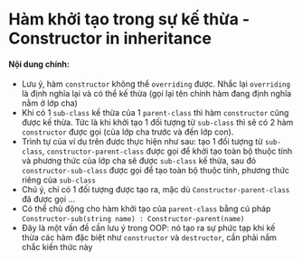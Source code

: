 # Hàm khởi tạo trong sự kế thừa - Constructor in inheritance 

<h4>Nội dung chính:</h4>

- Lưu ý, hàm `constructor` không thể `overriding` được. Nhắc lại `overriding` là định nghĩa lại và có thể kế thừa (gọi lại tên chính hàm đang định nghĩa nằm ở lớp cha)
- Khi có 1 `sub-class` kế thừa của 1 `parent-class` thì hàm `constructor` cũng được kế thừa. Tức là khi khởi tạo 1 đối tượng từ `sub-class` thì sẽ có 2 hàm `constructor` được gọi (của lớp cha trước và đến lớp con).
- Trình tự của ví dụ trên được thực hiện như sau: tạo 1 đối tượng từ `sub-class`, `constructor-parent-class` được gọi để khởi tạo toàn bộ thuộc tính và phương thức của lớp cha sẽ được `sub-class` kế thừa, sau đó `constructor-sub-class` được gọi để tạo toàn bộ thuộc tính, phương thức riêng của `sub-class`
- Chú ý, chỉ có 1 đối tượng được tạo ra, mặc dù `Constructor-parent-class` đã được gọi ...
- Có thể chủ động cho hàm khởi tạo của `parent-class` bằng cú pháp ```Constructor-sub(string name) : Constructor-parent(name)```
- Đây là một vấn đề cần lưu ý trong OOP: nó tạo ra sự phức tạp khi kế thừa các hàm đặc biệt như `constructor` và `destructor`, cần phải nắm chắc kiến thức này
